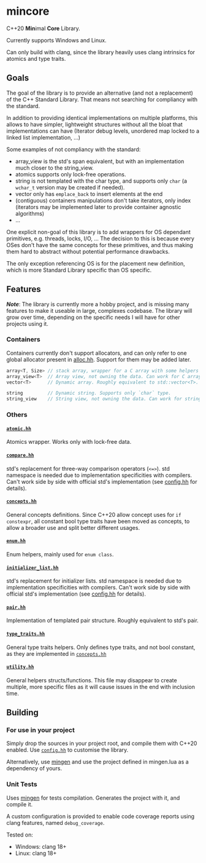 # mincore
C++20 **Min**imal **Core** Library.

Currently supports Windows and Linux.

Can only build with clang, since the library heavily uses clang intrinsics for atomics and type traits.

## Goals

The goal of the library is to provide an alternative (and not a replacement) of the C++ Standard Library. That means not searching for compliancy with the standard.

In addition to providing identical implementations on multiple platforms, this allows to have simpler, lightweight structures without all the bloat that implementations can have (Iterator debug levels, unordered map locked to a linked list implementation, ...)

Some examples of not compliancy with the standard:

- array_view is the std's span equivalent, but with an implementation much closer to the string_view.
- atomics supports only lock-free operations.
- string is not templated with the char type, and supports only `char` (a `wchar_t` version may be created if needed).
- vector only has `emplace_back` to insert elements at the end
- (contiguous) containers manipulations don't take iterators, only index (iterators may be implemented later to provide container agnostic algorithms)
- ...

One explicit non-goal of this library is to add wrappers for OS dependant primitives, e.g. threads, locks, I/O, ... The decision to this is because every OSes don't have the same concepts for these primitives, and thus making them hard to abstract without potential performance drawbacks.

The only exception referencing OS is for the placement new definition, which is more Standard Library specific than OS specific.

## Features

***Note***: The library is currently more a hobby project, and is missing many features to make it useable in large, complexes codebase. The library will grow over time, depending on the specific needs I will have for other projects using it.

### Containers

Containers currently don't support allocators, and can only refer to one global allocator present in [alloc.hh](/src/alloc.hh). Support for them may be added later.

```cpp
array<T, Size> // stack array, wrapper for a C array with some helpers functions.
array_view<T>  // Array view, not owning the data. Can work for C arrays, array<T> as well as vector<T>.
vector<T>      // Dynamic array. Roughly equivalent to std::vector<T>.

string         // Dynamic string. Supports only `char` type.
string_view    // String view, not owning the data. Can work for string literals as well as string<T>.
```

### Others

#### [`atomic.hh`](/src/atomic.hh)
Atomics wrapper. Works only with lock-free data.

#### [`compare.hh`](/src/compare.hh)
std's replacement for three-way comparison operators (`<=>`). std namespace is needed due to implementation specificities with compilers. Can't work side by side with official std's implementation (see [config.hh](/src/config.hh) for details).

#### [`concepts.hh`](/src/concepts.hh)
General concepts definitions. Since C++20 allow concept uses for `if constexpr`, all constant bool type traits have been moved as concepts, to allow a broader use and split better different usages.

#### [`enum.hh`](/src/enum.hh)
Enum helpers, mainly used for `enum class`.

#### [`initializer_list.hh`](/src/initializer_list.hh)
std's replacement for initializer lists. std namespace is needed due to implementation specificities with compilers. Can't work side by side with official std's implementation (see [config.hh](/src/config.hh) for details).

#### [`pair.hh`](/src/pair.hh)
Implementation of templated pair structure. Roughly equivalent to std's pair.

#### [`type_traits.hh`](/src/type_traits.hh)
General type traits helpers. Only defines type traits, and not bool constant, as they are implemented in [`concepts.hh`](/src/concepts.hh)

#### [`utility.hh`](/src/utility.hh)
General helpers structs/functions. This file may disappear to create multiple, more specific files as it will cause issues in the end with inclusion time.

## Building

### For use in your project
Simply drop the sources in your project root, and compile them with C++20 enabled. Use [`config.hh`](/src/config.hh) to customise the library.

Alternatively, use [mingen](https://github.com/BluTree/mingen) and use the project defined in mingen.lua as a dependency of yours.

### Unit Tests
Uses [mingen](https://github.com/BluTree/mingen) for tests compilation. Generates the project with it, and compile it.

A custom configuration is provided to enable code coverage reports using clang features, named `debug_coverage`.

Tested on:
- Windows: clang 18+
- Linux: clang 18+